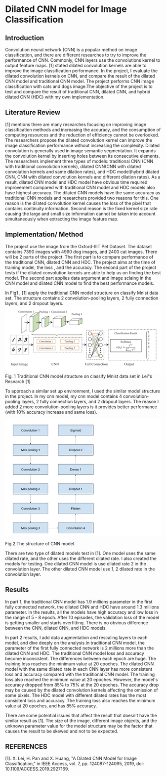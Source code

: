 # Dilated CNN model for Image Classification

## Introduction

Convolution neural network (CNN) is a popular method on image classification, and there are different researches to try to improve the performance of CNN. Commonly, CNN layers use the convolutions kernel to output feature maps. [1] stated dilated convolution kernels are able to improve the image classification performance. In the project, I evaluate the dilated convolution kernels on CNN, and compare the result of the dilated CNN model and traditional CNN model. The project performs CNN image classification with cats and dogs image.The objective of the project is to test and compare the result of traditional CNN, dilated CNN, and hybrid dilated CNN (HDC) with my own implementation.

## Literature Review

[1] mentions there are many researches focusing on improving image classification methods and increasing the accuracy, and the consumption of computing resources and the reduction of efficiency cannot be overlooked. The researchers propose the dilated convolution kernel can improve the image classification performance without increasing the complexity. Dilated convolution is generally used in image semantic segmentation. It expands the convolution kernel by inserting holes between its consecutive elements. The researchers implement three types of models: traditional CNN (CNN with traditional convolution kernels), dilated CNN(CNN with dilated convolution kernels and same dilation rates), and HDC model(hybrid dilated CNN, CNN with dilated convolution kernels and different dilation rates). As a result, dilated CNN model and HDC model have obvious time required improvement compared with traditional CNN model and HDC models also have highest accuracy. The dilated CNN models have the same accuracy as traditional CNN models and researchers provided two reasons for this. One reason is the dilated convolution kernel causes the loss of the pixel that contains continuity information. Second reason is the fixed kernel size rate causing the large and small size information cannot be taken into account simultaneously when extracting the image feature map.

## Implementation/ Method

The project use the image from the Oxford-IIIT Pet Dataset. The dataset contains 7390 images with 4990 dog images, and 2400 cat images. There will be 2 parts of the project. The first part is to compare performance of the traditional CNN, dilated CNN and HDC. The project aims at the time of training model, the loss , and the accuracy. The second part of the project tests if the dilated convolution kernels are able to help us on finding the best model. The second part applies data argument and image sclaing in the CNN model and dilated CNN model to find the best performance models.

In Fig1 , [1] apply the traditional CNN model structure on classify Mnist data set. The structure contains 2 convolution-pooling layers, 2 fully connection layers, and 2 dropout layers.
![Traditional CNN model structure on classify Mnist data set in Lei"s Research [1]](image.png)
Fig. 1 Traditional CNN model structure on classify Mnist data set in Lei"s Research [1]

To approach a similar set up environment, I used the similar model structure in the project. In my cnn model, my cnn model contains 4 convolution-pooling layers, 2 fully connection layers, and 2 dropout layers. The reason I added 2 more convolution-pooling layers is it provides better performance (with 10% accuracy increase and same loss).

![plot](./model_structure.png)

Fig 2 The structure of CNN model.

There are two type of dilated models test in [1]. One model uses the same dilated rate, and the other uses the different dilated rate. I also created the models for testing. One dilated CNN model is use dilated rate 2 in the convolution layer. The other dilated CNN model use 1, 2 dilated rate in the convolution layer.

## Results

In part 1, the traditional CNN model has 1.9 millions parameter in the first fully connected network, the dilated CNN and HDC have around 1.3 millions parameter. In the results, all the models have high accuracy and low loss in the range of 5 - 8 epoch. After 10 episodes, the validation loss of the model is getting smaller and starts overfitting. There is no obvious difference between the CNN, dilated CNN, and HDC models.

In part 2 results, I add data augmentation and rescaling layers to each model, and dive deeply on the analysis.In traditional CNN model, the parameter of the first fully connected network is 2 millions more than the dilated CNN and HDC.
The traditional CNN model loss and accuracy become inconsistent. The differences between each epoch are huge. The training loss reaches the minimum value at 20 epoches.
The dilated CNN model with the same dilated rate in each CNN layer has more consistent loss and accuracy compared with the traditional CNN model. The training loss also reached the minimum value at 20 epoches. However, the model's accuracy dropped from 85% to 75% at the 20 epoches. The accuracy drop may be caused by the dilated convolution kernels affecting the omission of some pixels.
The HDC model with different dilated rates has the most consistent loss and accuracy. The training loss also reaches the minimum value at 20 epoches, and has 85% accuracy.

There are some potential issues that affect the result that doesn't have the similar result as [1]. The size of the image, different image objects, and the unknown parameter value for the model structure may be the factor that causes the result to be skewed and not to be expected.

## REFERENCES

[1]. X. Lei, H. Pan and X. Huang, "A Dilated CNN Model for Image Classification," in IEEE Access, vol. 7, pp. 124087-124095, 2019, doi: 10.1109/ACCESS.2019.2927169.
